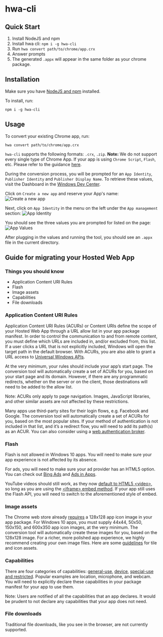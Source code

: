 # hwa-cli

## Quick Start
1. Install NodeJS and npm
1. Install hwa cli: `npm i -g hwa-cli`
1. Run `hwa convert path/to/chrome/app.crx`
1. Answer prompts
1. The generated `.appx` will appear in the same folder as your chrome package.

## Installation
Make sure you have [NodeJS and npm](https://nodejs.org/en/) installed.

To install, run:
```
npm i -g hwa-cli
```

## Usage
To convert your existing Chrome app, run:
```
hwa convert path/to/chrome/app.crx
```
`hwa-cli` supports the following formats: `.crx`, `.zip`. **Note:** We do not support every single type of Chrome App. If your app is using `Chrome Script`, `Flash`, etc. Please refer to the guidance [here](https://github.com/MicrosoftEdge/WebAppsDocs/blob/master/en-US/win10/StorePublishing.md).

During the conversion process, you will be prompted for an `App Identity`, `Publisher Identity` and `Publisher Display Name`. To retrieve these values, visit the Dashboard in the [Windows Dev Center](https://dev.windows.com/en-us).

Click on `Create a new app` and reserve your App's name:
![Create a new app](https://cloud.githubusercontent.com/assets/3271834/11040454/3780d02a-86c1-11e5-90b1-4775a66f7247.png)

Next, click on `App Identity` in the menu on the left under the `App management` section:
![App Identity](https://cloud.githubusercontent.com/assets/3271834/11040490/640fd870-86c1-11e5-9821-85e411fd747e.png)

You should see the three values you are prompted for listed on the page:
![App Values](https://cloud.githubusercontent.com/assets/3271834/11041022/3050589a-86c4-11e5-9ce5-5985b81c97a3.png)

After plugging in the values and running the tool, you should see an `.appx` file in the current directory.

## Guide for migrating your Hosted Web App
### Things you should know
* Application Content URI Rules
* Flash
* Image assets
* Capabilities
* File downloads

### Application Content URI Rules
Application Content URI Rules (ACURs) or Content URIs define the scope of your Hosted Web App through a URL allow list in your app package manifest. In order to control the communication to and from remote content, you must define which URLs are included in, and/or excluded from, this list. If a user clicks a URL that is not explicitly included, Windows will open the target path in the default browser. With ACURs, you are also able to grant a URL access to [Universal Windows APIs](https://msdn.microsoft.com/en-us/library/windows/apps/br211377.aspx).

At the very minimum, your rules should include your app’s start page. The conversion tool will automatically create a set of ACURs for you, based on your start page and its domain. However, if there are any programmatic redirects, whether on the server or on the client, those destinations will need to be added to the allow list. 

Note: ACURs only apply to page navigation. Images, JavaScript libraries, and other similar assets are not affected by these restrictions.

Many apps use third-party sites for their login flows, e.g. Facebook and Google. The conversion tool will automatically create a set of ACURs for you, based on the most popular sites. If your method of authentication is not included in that list, and it’s a redirect flow, you will need to add its path(s) as an ACUR. You can also consider using a [web authentication broker](http://microsoftedge.github.io/WebAppsDocs/en-US/win10/HWAfeatures.htm#web-authentication-broker).

### Flash
Flash is not allowed in Windows 10 apps. You will need to make sure your app experience is not affected by its absence.

For ads, you will need to make sure your ad provider has an HTML5 option. You can check out [Bing Ads](https://bingads.microsoft.com/) and [Ads in Apps](http://adsinapps.microsoft.com/).

YouTube videos should still work, as they now [default to HTML5 &lt;video&gt;](http://youtube-eng.blogspot.com/2015/01/youtube-now-defaults-to-html5_27.html), so long as you are using the [&lt;iframe&gt; embed method](https://developers.google.com/youtube/iframe_api_reference). If your app still uses the Flash API, you will need to switch to the aforementioned style of embed.

### Image assets
The Chrome web store already [requires](https://developer.chrome.com/webstore/images) a 128x128 app icon image in your app package. For Windows 10 apps, you must supply 44x44, 50x50, 150x150, and 600x350 app icon images, at the very minimum. The conversion tool will automatically create these images for you, based on the 128x128 image. For a richer, more polished app experience, we highly recommend creating your own image files. Here are some [guidelines](https://msdn.microsoft.com/en-us/library/windows/apps/mt412102.aspx) for tile and icon assets.

### Capabilities
There are four categories of capabilities: [general-use](https://msdn.microsoft.com/en-us/library/windows/apps/Mt270968.aspx#general-use_capabilities), [device](https://msdn.microsoft.com/en-us/library/windows/apps/Mt270968.aspx#device_capabilities), [special-use and restricted](https://msdn.microsoft.com/en-us/library/windows/apps/Mt270968.aspx#special_and_restricted_capabilities). Popular examples are location, microphone, and webcam. You will need to explicitly declare these capabilities in your package manifest for your app to use them.

Note: Users are notified of all the capabilities that an app declares. It would be prudent to not declare any capabilities that your app does not need.

### File downloads
Traditional file downloads, like you see in the browser, are not currently supported.
